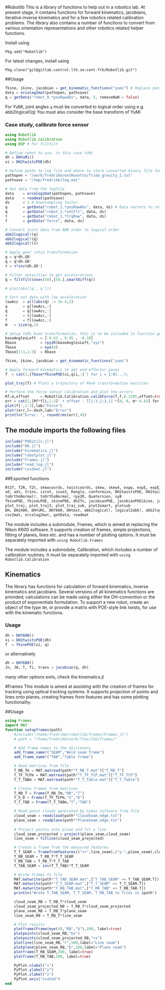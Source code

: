 #Robotlib
This is a library of functions to help out in a robotics lab. At present stage, it contains functions for forward kinematics, jacobians, iterative inverse kinematics and for a few robotics related calibration problems. The library also contains a number of functions to convert from various orientation representations and other robotics related helper functions.

Install using

`Pkg.add("Robotlib")`

For latest changes, install using

`Pkg.clone("git@gitlab.control.lth.se:cont-frb/Robotlib.git")`

##Usage
```julia
fkine, ikine, jacobian = get_kinematic_functions("yumi") # Replace yumi for your robot model, as long as it's supported
data = orcalog2mat(pathopen, pathsave)
q = getData("robot_0.*posRawAbs", data, 1, removeNaN = false)
```

For YuMi, joint angles `q` must be converted to logical order using e.g. abb2logical!(q)
You must also consider the base transform of YuMi

### Case study, calibrate force sensor
```julia
using Robotlib
using Robotlib.Calibration
using DSP # For filtfilt

# Define robot to use, in this case YuMi
dh = DHYuMi()
xi = DH2twistsPOE(dh)

# Define paths to log file and where to store converted binary file for faster reading
pathopen = "/work/fredrikb/extRosetta/frida_gravity_2.txt"
pathsave = "/tmp/fredrikb/log.mat"

# Get data from the logfile
data    = orcalog2mat(pathopen, pathsave)
data    = readmat(pathsave)
ds      = 1 # Downsampling factor
q       = getData("robot_1.*posRawAbs", data, ds) # Data vectors to retrieve are specified with regex style
q̇       = getData("robot_1.*velFlt", data, ds)
τ       = getData("robot_1.*trqRaw", data, ds)
f       = getData("force", data, ds)

# Convert joint data from ABB order to logical order
abb2logical!(q)
abb2logical!(q̇)
abb2logical!(τ)

# Apply gear ratio transformation
q = q*dh.GR'
q̇ = q̇*dh.GR'
τ = τ*inv(dh.GR')

# Filter velocities to get accelerations
q̈ = filtfilt(ones(50),[50.],smartDiff(q̇))

# plot(abs([q̇, q̈]))

# Sort out data with low acceleration
lowAcc  = all(abs(q̈) .< 3e-4,2)
q       = q[lowAcc,:]
q̇       = q̇[lowAcc,:]
τ       = τ[lowAcc,:]
f       = f[lowAcc,:]
N   = size(q,1)

# Setup YuMi base transformation, this is to be included in function get_kinematic_functions later
baseAnglesLeft  = [-0.63 , 0.95 , -0.18]
Rbase           = rpy2R(baseAnglesLeft,"xyz")
Tbase           = eye(4)
Tbase[1:3,1:3]  = Rbase

fkine, ikine, jacobian = get_kinematic_functions("yumi")

# Apply forward kinematics to get end-effector poses
T  = cat(3,[Tbase*fkinePOE(xi,q[i,:]') for i = 1:N]...);

plot_traj(T) # Plots a trajectory of R4x4 transformation matrices

# Perform the force sensor calibration and plot the errors
Rf,m,offset     = Robotlib.Calibration.calibForce(T,f,0.2205,offset=true)
err = cat(2,[Rf*f[i,1:3]' + offset - T[1:3,1:3,i]'*[0, 0, m*-9.82] for i = 1:N]...)'
plot(f[:,1:3],lab="Force")
plot!(err,l=:dash,lab="Error")
println("Error: ", round(rms(err),4))
```

## The module imports the following files

```julia
include("POEutils.jl")
include("DH.jl")
include("kinematics.jl")
include("robotplot.jl")
include("Frames.jl")
include("read_log.jl")
include("csv2mat.jl")
```

##Exported functions
```julia
Rt2T, T2R, T2t, skewcoords, twistcoords, skew, skew4, expω, expξ, expξ2, expξ!, logT, logR
ad, adi, trinv, isrot, isse3, Rangle, conformize, DH2twistsPOE, DH2twistsLPOE, dh2Tn
toOrthoNormal!, toOrthoNormal, rpy2R, Quaternion, xyθ
fkinePOE, fkineLPOE, ikinePOE, dh2Tn, jacobianPOE, jacobianPOEikine, jacobian, get_kinematic_functions
plot_traj, plot_traj3, plot_traj_sub, plot3smart, plotsub
DH, DH2400, DHYuMi, DH7600, DHtest, abb2logical!, logical2abb!, abb2logical, logical2abb
csv2mat, orcalog2mat, getData, readmat
```

The module includes a submodule, Frames, which is aimed at replacing the Nikon K600 software. It supports creation of frames, simple projections, fitting of planes, lines etc. and has a number of plotting options. It must be separately imported with `using Robotlib.Frames`

The module includes a submodule, Calibration, which includes a number of calibration routines. It must be separately imported with `using Robotlib.Calibration`

## Kinematics
The library has functions for calculation of forward kinematics, inverse kinematics and jacobians. Several versions of all kinematics functions are provided; calculations can be made using either the DH-convention or the product of exponentials formulation. To support a new robot, create an object of the type `DH`, or provide a matrix with POE-style link twists, for use with the kinematic functions.
### Usage
```julia
dh = DH7600()
xi = DH2twistsPOE(dh)
T  = fkinePOE(xi, q)
```
or alternatively
```julia
dh = DH7600()
Jn, J0, T, Ti, trans = jacobian(q, dh)
```
many other options exits, check the kinematics.jl

#Frames
This module is aimed at assisting with the creation of frames for tracking using optical tracking systems. It supports projection of points and lines onto planes, creating frames from features and has some plotting functionality.

##Usage
```julia
using Frames
import MAT
function setupframes(path)
	#include("/home/fredrikb/robotlib/frames/Frames.jl")
	# path = "/home/fredrikb/work/flexifab/frames/"

	# Add frame names to the dictionary
	add_frame_name!("SEAM","Weld seam frame")
	add_frame_name!("TAB","Table frame")

	# Read matrices from file
	T_RB_Tm = MAT.matread(path*"T_RB_T.mat")["T_RB_T"]
	T_TF_TCPm = MAT.matread(path*"T_TF_TCP.mat")["T_TF_TCP"]
	T_T_TABm = MAT.matread(path*"T_T_Table.mat")["T_T_Table"]

	# Create frames from matrices
	T_RB_T = Frame(T_RB_Tm,"RB","T")
	T_S_D = Frame(T_TF_TCPm,"S","D")
	T_T_TAB = Frame(T_T_TABm,"T","TAB")

	# Read point clouds generated by nikon software from file
	cloud_seam = readcloud(path*"CloudSeam_edge.txt")
	plane_seam = readplane(path*"PlaneSeam_edge.txt")
	
	# Project points onto plane and fit a line
	cloud_seam_projected = project(plane_seam,cloud_seam)
	line_seam = fitline(cloud_seam_projected)

	# Create a frame from the measured features
	T_T_SEAM = framefromfeatures(("z+",line_seam),("y-",plane_seam),cloud_seam_projected[1],"SEAM")
	T_RB_SEAM = T_RB_T*T_T_SEAM
	T_RB_TAB = T_RB_T*T_T_TAB
	T_TAB_SEAM = inv(T_T_TAB)*T_T_SEAM

	# Write frames to file
	MAT.matwrite(path*"T_TAB_SEAM.mat",["T_TAB_SEAM" => T_TAB_SEAM.T])
	MAT.matwrite(path*"T_T_SEAM.mat",["T_T_SEAM" => T_T_SEAM.T])
	MAT.matwrite(path*"T_RB_TAB.mat",["T_RB_TAB" => T_RB_TAB.T])
	println("Wrote T_TAB_SEAM, T_T_SEAM, T_RB_TAB to files in $path")

	cloud_seam_RB = T_RB_T*cloud_seam
	cloud_seam_projected_RB = T_RB_T*cloud_seam_projected
	plane_seam_RB = T_RB_T*plane_seam
	line_seam_RB = T_RB_T*line_seam

	# Plot results
	plotframe(Frame(eye(4),"RB","U"),200, label=true)
	plotpoints(cloud_seam_RB,"bx")
	plotpoints(cloud_seam_projected_RB,"rx")
	plotline(line_seam_RB,"r",500,label="Line seam")
	plotplane(plane_seam_RB,"b",200,label="Plane seam")
	plotframe(T_RB_SEAM,200, label=true)
	plotframe(T_RB_TAB,200, label=true)

	PyPlot.xlabel("x")
	PyPlot.ylabel("y")
	PyPlot.zlabel("z")
	PyPlot.axis("scaled")
end

```
